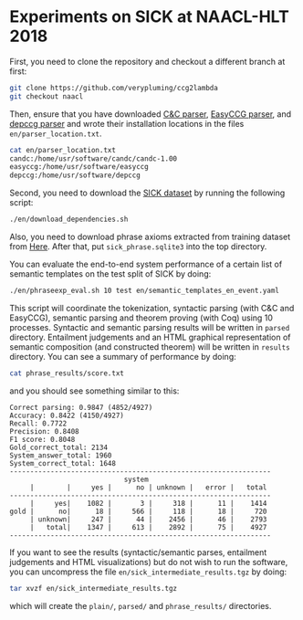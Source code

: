 # Experiments on SICK at NAACL-HLT 2018

First, you need to clone the repository and checkout a different branch at first:
```bash
git clone https://github.com/verypluming/ccg2lambda
git checkout naacl
```

Then, ensure that you have downloaded [C&C parser](http://www.cl.cam.ac.uk/~sc609/candc-1.00.html),
[EasyCCG parser](https://github.com/mikelewis0/easyccg), and [depccg parser](https://github.com/masashi-y/depccg) and wrote their installation locations
in the files `en/parser_location.txt`.
```bash
cat en/parser_location.txt
candc:/home/usr/software/candc/candc-1.00
easyccg:/home/usr/software/easyccg
depccg:/home/usr/software/depccg
```

Second, you need to download the [SICK dataset](http://alt.qcri.org/semeval2014/task1/index.php?id=data-and-tools)
by running the following script:

```bash
./en/download_dependencies.sh
```

Also, you need to download phrase axioms extracted from training dataset from [Here](https://github.com/verypluming/ccg2lambda/releases/download/naaclhlt2018/sick_phrase.sqlite3). 
After that, put `sick_phrase.sqlite3` into the top directory.

You can evaluate the end-to-end system performance of a certain list of semantic templates on
the test split of SICK by doing:

```bash
./en/phraseexp_eval.sh 10 test en/semantic_templates_en_event.yaml
```

This script will coordinate the tokenization, syntactic parsing (with C&C and
EasyCCG), semantic parsing and theorem proving (with Coq) using 10 processes.
Syntactic and semantic parsing results will be written in `parsed` directory.
Entailment judgements and an HTML graphical representation of semantic
composition (and constructed theorem) will be written in `results` directory.
You can see a summary of performance by doing:

```bash
cat phrase_results/score.txt
```

and you should see something similar to this:

```
Correct parsing: 0.9847 (4852/4927)
Accuracy: 0.8422 (4150/4927)
Recall: 0.7722
Precision: 0.8408
F1 score: 0.8048
Gold_correct_total: 2134
System_answer_total: 1960
System_correct_total: 1648
----------------------------------------------------------------
                            system                              
     |        |     yes |      no | unknown |   error |   total 
----------------------------------------------------------------
     |     yes|    1082 |       3 |     318 |      11 |    1414 
gold |      no|      18 |     566 |     118 |      18 |     720 
     | unknown|     247 |      44 |    2456 |      46 |    2793 
     |   total|    1347 |     613 |    2892 |      75 |    4927 
----------------------------------------------------------------
```

If you want to see the results (syntactic/semantic parses, entailment judgements and HTML
visualizations) but do not wish to run the software, you can uncompress the file
`en/sick_intermediate_results.tgz` by doing:

```bash
tar xvzf en/sick_intermediate_results.tgz
```

which will create the `plain/`, `parsed/` and `phrase_results/` directories.
